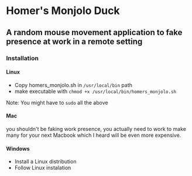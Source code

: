 # Homer's Monjolo Duck
## A random mouse movement application to fake presence at work in a remote setting

### Installation

#### Linux
* Copy homers_monjolo.sh in `/usr/local/bin` path
* make executable with `chmod +x /usr/local/bin/homers_monjolo.sh`

Note: You might have to `sudo` all the above

#### Mac
you shouldn't be faking work presence, you actually need to work to make many for your next Macbook which I heard will be even more expensive.

#### Windows
* Install a Linux distribution
* Follow Linux instalation
